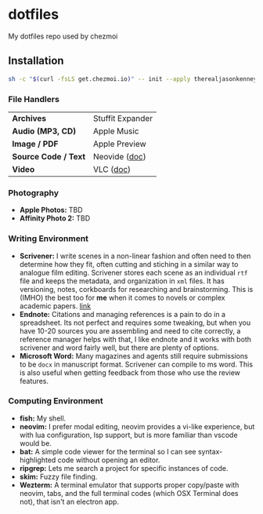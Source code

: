# dotfiles

My dotfiles repo used by chezmoi

## Installation

```sh
sh -c "$(curl -fsLS get.chezmoi.io)" -- init --apply therealjasonkenney/dotfiles.git
```

### File Handlers

| | |
| - | - |
| **Archives** | Stuffit Expander |
| **Audio (MP3, CD)** | Apple Music |
| **Image / PDF** | Apple Preview |
| **Source Code / Text** | Neovide ([doc](http://neovide.dev/)) |
| **Video** | VLC ([doc](https://www.videolan.org)) |

### Photography

- **Apple Photos:** TBD
- **Affinity Photo 2:** TBD

### Writing Environment

- **Scrivener:** I write scenes in a non-linear fashion and often need to then
  determine how they fit, often cutting and stiching in a similar way to
  analogue film editing. Scrivener stores each scene as an individual `rtf` file
  and keeps the metadata, and organization in `xml` files. It has versioning, notes,
  corkboards for researching and brainstorming. This is (IMHO) the best too for **me**
  when it comes to novels or complex academic papers.
  [link](https://www.literatureandlatte.com/scrivener/overview)
- **Endnote:** Citations and managing references is a pain to do in a spreadsheet.
  Its not perfect and requires some tweaking, but when you have 10-20 sources you are
  assembling and need to cite correctly, a reference manager helps with that, I like
  endnote and it works with both scrivener and word fairly well, but there are
  plenty of options.
- **Microsoft Word:** Many magazines and agents still require submissions to be `docx` in
  manuscript format. Scrivener can compile to ms word. This is also useful when getting
  feedback from those who use the review features.

### Computing Environment

- **fish:** My shell.
- **neovim:** I prefer modal editing, neovim provides a vi-like experience,
  but with lua configuration, lsp support, but is more familiar than vscode would be.
- **bat:** A simple code viewer for the terminal so I can see syntax-highlighted code without
  opening an editor.
- **ripgrep:** Lets me search a project for specific instances of code.
- **skim:** Fuzzy file finding.
- **Wezterm:** A terminal emulator that supports proper copy/paste with neovim, tabs, and
  the full terminal codes (which OSX Terminal does not), that isn't an electron app.
